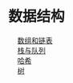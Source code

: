 

# 数据结构  
<!-- 

拜托，别再问我什么是堆了! 
https://mp.weixin.qq.com/s?__biz=MzI5MTU1MzM3MQ==&mid=2247484012&idx=1&sn=110dc0abffd357d5d35cf149d80fb615&scene=21#wechat_redirect
-->
&emsp; [数组和链表](/docs/java/function/structure/array.md)  
&emsp; [栈与队列](/docs/java/function/structure/stack.md)  
&emsp; [哈希](/docs/java/function/structure/hash.md)  
&emsp; [树](/docs/java/function/structure/tree.md)  